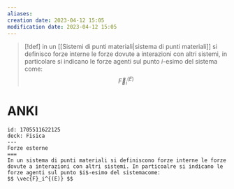 ```yaml
---
aliases: 
creation date: 2023-04-12 15:05
modification date: 2023-04-12 15:05
---
```


>[!def]
>in un [[Sistemi di punti materiali|sistema di punti materiali]] si definisco forze interne le forze dovute a interazioni con altri sistemi, in particolare si indicano le forze agenti sul punto $i$-esimo del sistema come:
> $$ \vec{F}_{i}^{(E)} $$

# ANKI

```anki
id: 1705511622125
deck: Fisica
---
Forze esterne
===
In un sistema di punti materiali si definiscono forze interne le forze dovute a interazioni con altri sistemi. In particoalre si indicano le forze agenti sul punto $i$-esimo del sistemacome:
$$ \vec{F}_i^{(E)} $$
```
